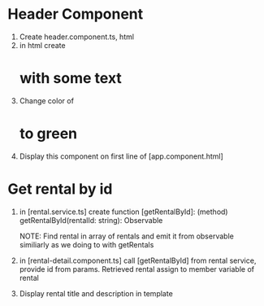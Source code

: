 
# Header Component
1. Create header.component.ts, html
2. in html create <h1> with some text
3. Change color of <h1> to green
4. Display this component on first line of [app.component.html]


# Get rental by id
1. in [rental.service.ts] create function [getRentalById]: 
   (method) getRentalById(rentalId: string): Observable<Rental>

   NOTE: Find rental in array of rentals and emit it from observable similiarly as we doing to with getRentals
2. in [rental-detail.component.ts] call [getRentalById] from rental      service, provide id from params. Retrieved rental assign to member variable of rental
3. Display rental title and description in template


